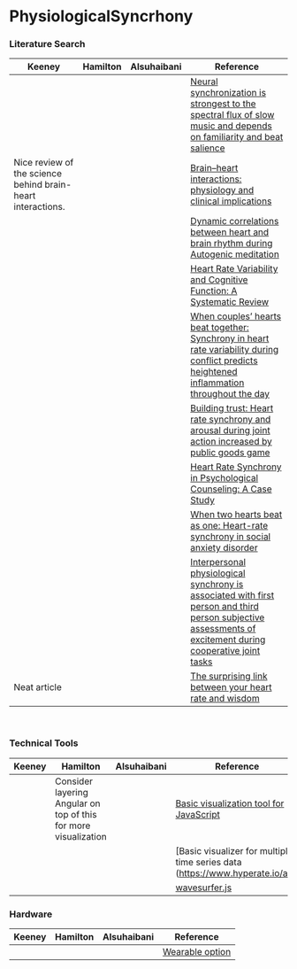 # PhysiologicalSyncrhony

### Literature Search

| Keeney | Hamilton | Alsuhaibani | Reference |
|--------|---------|-----------|-------|
|||| [Neural synchronization is strongest to the spectral flux of slow music and depends on familiarity and beat salience](https://elifesciences.org/articles/75515) |
| Nice review of the science behind brain-heart interactions. |||[Brain–heart interactions: physiology and clinical implications](https://royalsocietypublishing.org/doi/10.1098/rsta.2015.0181) |
|||| [Dynamic correlations between heart and brain rhythm during Autogenic meditation](https://www.ncbi.nlm.nih.gov/pmc/articles/PMC3728977/) |
|||| [Heart Rate Variability and Cognitive Function: A Systematic Review](https://www.frontiersin.org/articles/10.3389/fnins.2019.00710/full) |
|||| [When couples’ hearts beat together: Synchrony in heart rate variability during conflict predicts heightened inflammation throughout the day](http://pni.osumc.edu/KG%20Publications%20(pdf)/267.pdf) |
|||| [Building trust: Heart rate synchrony and arousal during joint action increased by public goods game  ](https://www.clinicalkey.com/#!/content/playContent/1-s2.0-S0031938415003273?returnurl=https:%2F%2Flinkinghub.elsevier.com%2Fretrieve%2Fpii%2FS0031938415003273%3Fshowall%3Dtrue&referrer=) |
|||| [Heart Rate Synchrony in Psychological Counseling: A Case Study](https://file.scirp.org/pdf/PSYCH_2018072414225275.pdf) |
|||| [When two hearts beat as one: Heart-rate synchrony in social anxiety disorder](https://pubmed.ncbi.nlm.nih.gov/33930610/) |
|||| [Interpersonal physiological synchrony is associated with first person and third person subjective assessments of excitement during cooperative joint tasks](https://www.nature.com/articles/s41598-021-91831-x) |
| Neat article |||[The surprising link between your heart rate and wisdom](https://www.weforum.org/agenda/2016/04/does-your-heart-rate-affect-the-way-you-think/) |

<br>

### Technical Tools

| Keeney | Hamilton | Alsuhaibani | Reference |
|--------|---------|-----------|-------|
||Consider layering Angular on top of this for more visualization || [Basic visualization tool for JavaScript](http://smoothiecharts.org/tutorial.html) |
|||| [Basic visualizer for multiple time series data (https://www.hyperate.io/api) |
|||| [wavesurfer.js](https://wavesurfer-js.org/) |

### Hardware

| Keeney | Hamilton | Alsuhaibani | Reference |
|--------|---------|-----------|-------|
|||| [Wearable option](https://cardiogram.com/science/) |

